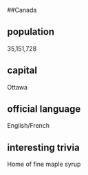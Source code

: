 ##Canada
## population
35,151,728

## capital
Ottawa
 
## official language
English/French

## interesting trivia
Home of fine maple syrup


